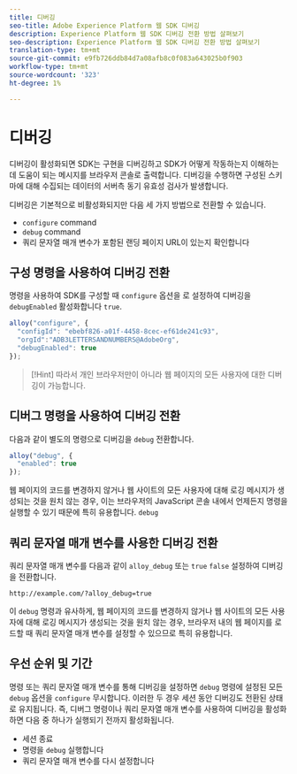 ```yaml
---
title: 디버깅
seo-title: Adobe Experience Platform 웹 SDK 디버깅
description: Experience Platform 웹 SDK 디버깅 전환 방법 살펴보기
seo-description: Experience Platform 웹 SDK 디버깅 전환 방법 살펴보기
translation-type: tm+mt
source-git-commit: e9fb726ddb84d7a08afb8c0f083a643025b0f903
workflow-type: tm+mt
source-wordcount: '323'
ht-degree: 1%

---
```



# 디버깅

디버깅이 활성화되면 SDK는 구현을 디버깅하고 SDK가 어떻게 작동하는지 이해하는 데 도움이 되는 메시지를 브라우저 콘솔로 출력합니다. 디버깅을 수행하면 구성된 스키마에 대해 수집되는 데이터의 서버측 동기 유효성 검사가 발생합니다.

디버깅은 기본적으로 비활성화되지만 다음 세 가지 방법으로 전환할 수 있습니다.

* `configure` command
* `debug` command
* 쿼리 문자열 매개 변수가 포함된 랜딩 페이지 URL이 있는지 확인합니다

## 구성 명령을 사용하여 디버깅 전환

명령을 사용하여 SDK를 구성할 때 `configure` 옵션을 로 설정하여 디버깅을 `debugEnabled` 활성화합니다 `true`.

```javascript
alloy("configure", {
  "configId": "ebebf826-a01f-4458-8cec-ef61de241c93",
  "orgId":"ADB3LETTERSANDNUMBERS@AdobeOrg",
  "debugEnabled": true
});
```

>[!Hint]
>따라서 개인 브라우저만이 아니라 웹 페이지의 모든 사용자에 대한 디버깅이 가능합니다.

## 디버그 명령을 사용하여 디버깅 전환

다음과 같이 별도의 명령으로 디버깅을 `debug` 전환합니다.

```javascript
alloy("debug", {
  "enabled": true
});
```

웹 페이지의 코드를 변경하지 않거나 웹 사이트의 모든 사용자에 대해 로깅 메시지가 생성되는 것을 원치 않는 경우, 이는 브라우저의 JavaScript 콘솔 내에서 언제든지 명령을 실행할 수 있기 때문에 특히 유용합니다. `debug`

## 쿼리 문자열 매개 변수를 사용한 디버깅 전환

쿼리 문자열 매개 변수를 다음과 같이 `alloy_debug` 또는 `true` `false` 설정하여 디버깅을 전환합니다.

```HTTP
http://example.com/?alloy_debug=true
```

이 `debug` 명령과 유사하게, 웹 페이지의 코드를 변경하지 않거나 웹 사이트의 모든 사용자에 대해 로깅 메시지가 생성되는 것을 원치 않는 경우, 브라우저 내의 웹 페이지를 로드할 때 쿼리 문자열 매개 변수를 설정할 수 있으므로 특히 유용합니다.

## 우선 순위 및 기간

명령 또는 쿼리 문자열 매개 변수를 통해 디버깅을 설정하면 `debug` 명령에 설정된 모든 `debug` 옵션을 `configure` 무시합니다. 이러한 두 경우 세션 동안 디버깅도 전환된 상태로 유지됩니다. 즉, 디버그 명령이나 쿼리 문자열 매개 변수를 사용하여 디버깅을 활성화하면 다음 중 하나가 실행되기 전까지 활성화됩니다.

* 세션 종료
* 명령을 `debug` 실행합니다
* 쿼리 문자열 매개 변수를 다시 설정합니다
